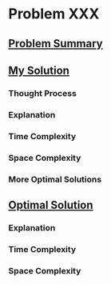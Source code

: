 # Problem XXX

## [Problem Summary]()




## [My Solution](./main/MySolution.java)

### Thought Process

### Explanation

### Time Complexity

### Space Complexity

### More Optimal Solutions



## [Optimal Solution](./main/OptimalSolution.java)

### Explanation

### Time Complexity

### Space Complexity